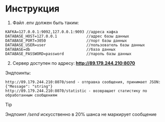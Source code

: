 # Инструкция

1. Файл .env должен быть таким:
```
KAFKA=127.0.0.1:9092,127.0.0.1:9093 //адреса кафка
DATABASE_HOST=127.0.0.1             //адрес базы данных
DATABASE_PORT=3050                  //порт базы данных
DATABASE_USER=user                  //пользователь базы данных
DATABASE=db                         //база данных
DATABASE_PASSWORD=password          //пароль базы данных
```
2. Сервер доступен по адресу: **http://89.179.244.210:8070**

Эндпоинты:
```
http://89.179.244.210:8070/send - отправка сообщения, принимает JSON:
{"Message": "string"}
http://89.179.244.210:8070/statistic - возвращает статистику по обработанным сообщениям
```

> [!TIP]
> Эндпоинт */send* искусственно в 20% шанса не маркирует сообщение